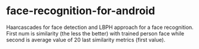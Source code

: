 # face-recognition-for-android

Haarcascades for face detection and LBPH approach for a face recognition.
First num is similarity (the less the better) with trained person face while second is average value of 20 last similarity metrics (first value).
